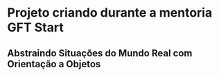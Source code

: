 # **Projeto criando durante a mentoria GFT Start** 

## Abstraindo Situações do Mundo Real com Orientação a Objetos